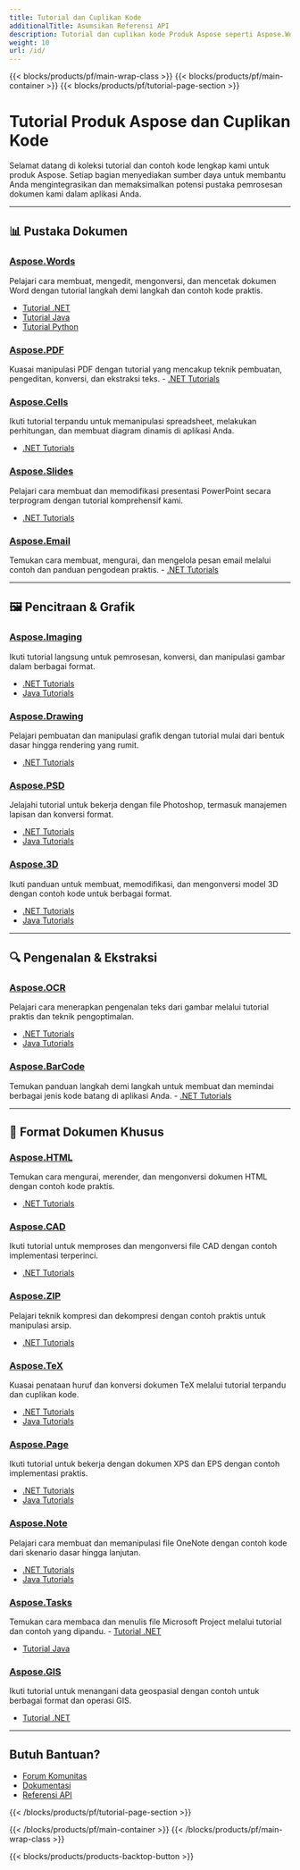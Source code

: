 ```yaml
---
title: Tutorial dan Cuplikan Kode
additionalTitle: Asumsikan Referensi API
description: Tutorial dan cuplikan kode Produk Aspose seperti Aspose.Words, Aspose.Cells, Aspose.PDF, dan produk lainnya. Ini mencakup tutorial dasar dan lanjutan penggunaan Produk Aspose.
weight: 10
url: /id/
---
```


{{< blocks/products/pf/main-wrap-class >}}
{{< blocks/products/pf/main-container >}}
{{< blocks/products/pf/tutorial-page-section >}}

# Tutorial Produk Aspose dan Cuplikan Kode

Selamat datang di koleksi tutorial dan contoh kode lengkap kami untuk produk Aspose. Setiap bagian menyediakan sumber daya untuk membantu Anda mengintegrasikan dan memaksimalkan potensi pustaka pemrosesan dokumen kami dalam aplikasi Anda.

---

## 📊 Pustaka Dokumen

### [Aspose.Words](./words/)
Pelajari cara membuat, mengedit, mengonversi, dan mencetak dokumen Word dengan tutorial langkah demi langkah dan contoh kode praktis.
- [Tutorial .NET](./words/net/)
- [Tutorial Java](./words/java/)
- [Tutorial Python](./words/python-net/)

### [Aspose.PDF](./pdf/)
Kuasai manipulasi PDF dengan tutorial yang mencakup teknik pembuatan, pengeditan, konversi, dan ekstraksi teks. - [.NET Tutorials](./pdf/net/)

### [Aspose.Cells](./cells/)
Ikuti tutorial terpandu untuk memanipulasi spreadsheet, melakukan perhitungan, dan membuat diagram dinamis di aplikasi Anda.
- [.NET Tutorials](./cells/net/)

### [Aspose.Slides](./slides/)
Pelajari cara membuat dan memodifikasi presentasi PowerPoint secara terprogram dengan tutorial komprehensif kami.
- [.NET Tutorials](./slides/net/)

### [Aspose.Email](./email/)
Temukan cara membuat, mengurai, dan mengelola pesan email melalui contoh dan panduan pengodean praktis. - [.NET Tutorials](./email/net/)

---

## 🖼️ Pencitraan & Grafik

### [Aspose.Imaging](./imaging/)

Ikuti tutorial langsung untuk pemrosesan, konversi, dan manipulasi gambar dalam berbagai format.
- [.NET Tutorials](./imaging/net/)
- [Java Tutorials](./imaging/java/)

### [Aspose.Drawing](./drawing/)

Pelajari pembuatan dan manipulasi grafik dengan tutorial mulai dari bentuk dasar hingga rendering yang rumit.
- [.NET Tutorials](./drawing/net/)

### [Aspose.PSD](./psd/)
Jelajahi tutorial untuk bekerja dengan file Photoshop, termasuk manajemen lapisan dan konversi format.
- [.NET Tutorials](./psd/net/)
- [Java Tutorials](./psd/java/)

### [Aspose.3D](./3d/)
Ikuti panduan untuk membuat, memodifikasi, dan mengonversi model 3D dengan contoh kode untuk berbagai format.
- [.NET Tutorials](./3d/net/)
- [Java Tutorials](./3d/java/)

---

## 🔍 Pengenalan & Ekstraksi

### [Aspose.OCR](./ocr/)
Pelajari cara menerapkan pengenalan teks dari gambar melalui tutorial praktis dan teknik pengoptimalan.
- [.NET Tutorials](./ocr/net/)
- [Java Tutorials](./ocr/java/)

### [Aspose.BarCode](./barcode/)
Temukan panduan langkah demi langkah untuk membuat dan memindai berbagai jenis kode batang di aplikasi Anda. - [.NET Tutorials](./barcode/net/)

---

## 📝 Format Dokumen Khusus

### [Aspose.HTML](./html/)

Temukan cara mengurai, merender, dan mengonversi dokumen HTML dengan contoh kode praktis.
- [.NET Tutorials](./html/net/)

### [Aspose.CAD](./cad/)
Ikuti tutorial untuk memproses dan mengonversi file CAD dengan contoh implementasi terperinci.
- [.NET Tutorials](./cad/net/)

### [Aspose.ZIP](./zip/)
Pelajari teknik kompresi dan dekompresi dengan contoh praktis untuk manipulasi arsip.
- [.NET Tutorials](./zip/net/)

### [Aspose.TeX](./tex/)
Kuasai penataan huruf dan konversi dokumen TeX melalui tutorial terpandu dan cuplikan kode.
- [.NET Tutorials](./tex/net/)
- [Java Tutorials](./tex/java/)

### [Aspose.Page](./page/)
Ikuti tutorial untuk bekerja dengan dokumen XPS dan EPS dengan contoh implementasi praktis.
- [.NET Tutorials](./page/net/)
- [Java Tutorials](./page/java/)

### [Aspose.Note](./note/)
Pelajari cara membuat dan memanipulasi file OneNote dengan contoh kode dari skenario dasar hingga lanjutan.
- [.NET Tutorials](./note/net/)
- [Java Tutorials](./note/java/)

### [Aspose.Tasks](./tasks/)
Temukan cara membaca dan menulis file Microsoft Project melalui tutorial dan contoh yang dipandu. - [Tutorial .NET](./tasks/net/)
- [Tutorial Java](./tasks/java/)

### [Aspose.GIS](./gis/)
Ikuti tutorial untuk menangani data geospasial dengan contoh untuk berbagai format dan operasi GIS.
- [Tutorial .NET](./gis/net/)

---

## Butuh Bantuan?

- [Forum Komunitas](https://forum.aspose.com/)
- [Dokumentasi](https://docs.aspose.com/)
- [Referensi API](https://reference.aspose.com/)

{{< /blocks/products/pf/tutorial-page-section >}}

{{< /blocks/products/pf/main-container >}}
{{< /blocks/products/pf/main-wrap-class >}}

{{< blocks/products/products-backtop-button >}}
